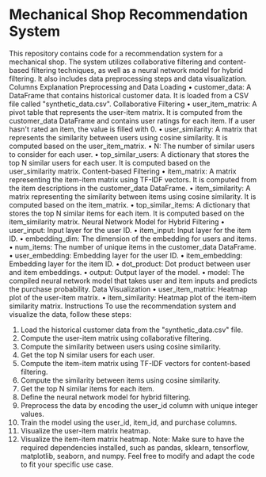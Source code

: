 # Mechanical Shop Recommendation System

This repository contains code for a recommendation system for a mechanical shop. The system utilizes collaborative filtering and content-based filtering techniques, as well as a neural network model for hybrid filtering. It also includes data preprocessing steps and data visualization.
Columns Explanation
Preprocessing and Data Loading
•	customer_data: A DataFrame that contains historical customer data. It is loaded from a CSV file called "synthetic_data.csv".
Collaborative Filtering
•	user_item_matrix: A pivot table that represents the user-item matrix. It is computed from the customer_data DataFrame and contains user ratings for each item. If a user hasn't rated an item, the value is filled with 0.
•	user_similarity: A matrix that represents the similarity between users using cosine similarity. It is computed based on the user_item_matrix.
•	N: The number of similar users to consider for each user.
•	top_similar_users: A dictionary that stores the top N similar users for each user. It is computed based on the user_similarity matrix.
Content-based Filtering
•	item_matrix: A matrix representing the item-item matrix using TF-IDF vectors. It is computed from the item descriptions in the customer_data DataFrame.
•	item_similarity: A matrix representing the similarity between items using cosine similarity. It is computed based on the item_matrix.
•	top_similar_items: A dictionary that stores the top N similar items for each item. It is computed based on the item_similarity matrix.
Neural Network Model for Hybrid Filtering
•	user_input: Input layer for the user ID.
•	item_input: Input layer for the item ID.
•	embedding_dim: The dimension of the embedding for users and items.
•	num_items: The number of unique items in the customer_data DataFrame.
•	user_embedding: Embedding layer for the user ID.
•	item_embedding: Embedding layer for the item ID.
•	dot_product: Dot product between user and item embeddings.
•	output: Output layer of the model.
•	model: The compiled neural network model that takes user and item inputs and predicts the purchase probability.
Data Visualization
•	user_item_matrix: Heatmap plot of the user-item matrix.
•	item_similarity: Heatmap plot of the item-item similarity matrix.
Instructions
To use the recommendation system and visualize the data, follow these steps:
1.	Load the historical customer data from the "synthetic_data.csv" file.
2.	Compute the user-item matrix using collaborative filtering.
3.	Compute the similarity between users using cosine similarity.
4.	Get the top N similar users for each user.
5.	Compute the item-item matrix using TF-IDF vectors for content-based filtering.
6.	Compute the similarity between items using cosine similarity.
7.	Get the top N similar items for each item.
8.	Define the neural network model for hybrid filtering.
9.	Preprocess the data by encoding the user_id column with unique integer values.
10.	Train the model using the user_id, item_id, and purchase columns.
11.	Visualize the user-item matrix heatmap.
12.	Visualize the item-item matrix heatmap.
Note: Make sure to have the required dependencies installed, such as pandas, sklearn, tensorflow, matplotlib, seaborn, and numpy.
Feel free to modify and adapt the code to fit your specific use case.
